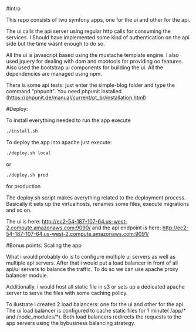 #Intro

This repo consists of two symfony apps, one for the ui and other for the api.

The ui calls the api server using regular http calls for consuming the services. I Should have implemented some kind of authentication on the api side but the time wasnt enough to do so.

All the ui is javascript based using the mustache template engine. I also used jquery for dealing with dom and mootools for providing oo features. Also used the bootstrap ui components for building the ui. All the dependencies are managed using npm.

There is some api tests: just enter the simple-blog folder and type the command "phpunit". You need phpunit installed (https://phpunit.de/manual/current/pt_br/installation.html)

#Deploy:

To install everything needed to run the app execute

```bash
./install.sh
```

To deploy the app into apache just execute:
```bash
./deploy.sh local
```
or

```bash
./deploy.sh prod
```
for production

The deploy.sh script makes averything related to the deployment process. Basically it sets up the virtualhosts, renames some files, execute migrations and so on.

The ui is here: http://ec2-54-187-107-64.us-west-2.compute.amazonaws.com:9090/ and the api endpoint is here: http://ec2-54-187-107-64.us-west-2.compute.amazonaws.com:9091/

#Bonus points: Scaling the app

What i would probably do is to configure multiple ui servers as well as multiple api servers. After that i would put a load balancer in front of all api/ui servers to balance the traffic. To do so we can use apache proxy balancer module.

Additionally, i would host all static file in s3 or sets up a dedicated apache server to serve the files with some caching policy.

To ilustrate i created 2 load balancers: one for the ui and other for the api. The ui load balancer is configured to cache static files for 1 minute( /app/* and /node_modules/*). Both load balancers redirects the requests to the app servers using the bybusiness balancing strategy.



